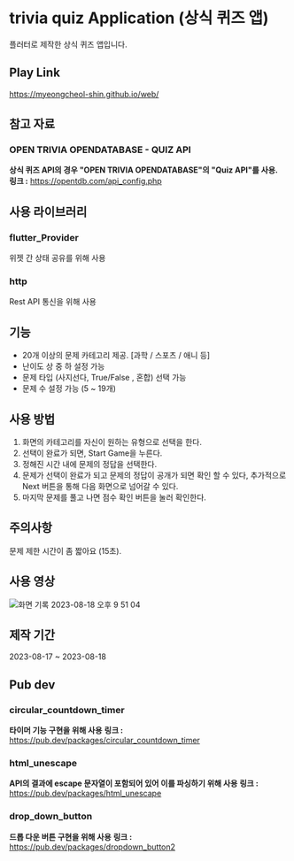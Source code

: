 # trivia quiz Application (상식 퀴즈 앱)
플러터로 제작한 상식 퀴즈 앱입니다.

## Play Link
https://myeongcheol-shin.github.io/web/

## 참고 자료
### OPEN TRIVIA OPENDATABASE - QUIZ API
**상식 퀴즈 API의 경우 "OPEN TRIVIA OPENDATABASE"의 "Quiz API"를 사용.**  
**링크 :** https://opentdb.com/api_config.php

## 사용 라이브러리
### flutter_Provider
위젯 간 상태 공유를 위해 사용
### http
Rest API 통신을 위해 사용

## 기능
* 20개 이상의 문제 카테고리 제공. [과학 / 스포츠 / 애니 등]
* 난이도 상 중 하 설정 가능
* 문제 타입 (사지선다, True/False , 혼합) 선택 가능
* 문제 수 설정 가능 (5 ~ 19개)

## 사용 방법
1. 화면의 카테고리를 자신이 원하는 유형으로 선택을 한다.
2. 선택이 완료가 되면, Start Game을 누른다.
3. 정해진 시간 내에 문제의 정답을 선택한다.
4. 문제가 선택이 완료가 되고 문제의 정답이 공개가 되면 확인 할 수 있다, 추가적으로 Next 버튼을 통해 다음 화면으로 넘어갈 수 있다.
5. 마지막 문제를 풀고 나면 점수 확인 버튼을 눌러 확인한다.

## 주의사항
문제 제한 시간이 좀 짧아요 (15초).

## 사용 영상
![화면 기록 2023-08-18 오후 9 51 04](https://github.com/Myeongcheol-shin/question_game/assets/82868004/ed71b396-c0e2-4e76-8bc4-05f886c26b4d)

## 제작 기간
2023-08-17 ~ 2023-08-18

## Pub dev
### circular_countdown_timer
**타이머 기능 구현을 위해 사용**
**링크 :** https://pub.dev/packages/circular_countdown_timer

### html_unescape
**API의 결과에 escape 문자열이 포함되어 있어 이를 파싱하기 위해 사용**
**링크 :** https://pub.dev/packages/html_unescape

### drop_down_button
**드롭 다운 버튼 구현을 위해 사용**
**링크 :** https://pub.dev/packages/dropdown_button2





